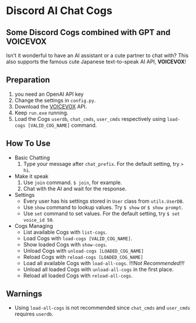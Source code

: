 ﻿# Discord AI Chat Cogs
## Some Discord Cogs combined with GPT and VOICEVOX
Isn't it wonderful to have an AI assistant or a cute partner to chat with?
This also supports the famous cute Japanese text-to-speak AI API, **VOICEVOX**!
## Preparation
1. you need an OpenAI API key
2. Change the settings in ```config.py```.
3. Download the [VOICEVOX](https://voicevox.hiroshiba.jp/) API.
4. Keep ```run.exe``` running.
5. Load the Cogs ```userdb```, ```chat_cmds```, ```user_cmds``` respectively using ```load-cogs [VALID_COG_NAME]``` command.
## How To Use
- Basic Chatting
  1. Type your message after ```chat_prefix```. For the default setting, try ```> hi```.
- Make it speak
  1. Use ```join``` command. ```$ join```, for example.
  2. Chat with the AI and wait for the response.
- Settings
  - Every user has his settings stored in ```User``` class from ```utils.UserDB```.
  - Use ```show``` command to lookup values. Try ```$ show``` or ```$ show prompt```.
  - Use ```set``` command to set values. For the default setting, try ```$ set voice_id 50```.
- Cogs Managing
  - List available Cogs with ```list-cogs```.
  - Load Cogs with ```load-cogs [VALID_COG_NAME]```.
  - Show loaded Cogs with ```show-cogs```.
  - Unload Cogs with ```unload-cogs [LOADED_COG_NAME]```
  - Reload Cogs with ```reload-cogs [LOADED_COG_NAME]```
  - Load all available Cogs with ```load-all-cogs```. *!!!Not Recommended!!!*
  - Unload all loaded Cogs with ```unload-all-cogs``` in the first place.
  - Reload all loaded Cogs with ```reload-all-cogs```.
## Warnings
- Using ```load-all-cogs``` is not recommended since ```chat_cmds``` and ```user_cmds``` requires ```userdb```.
